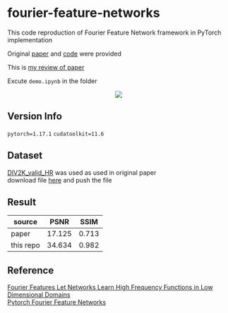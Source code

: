# fourier-feature-networks
This code reproduction of Fourier Feature Network framework in PyTorch implementation

Original [paper](https://arxiv.org/pdf/2006.10739.pdf) and [code](https://github.com/tancik/fourier-feature-networks) were provided

This is [my review of paper](https://breezy-perfume-dec.notion.site/Fourier-Features-Let-Networks-Learn-High-Frequency-Functions-in-Low-Dimensional-Domains-7aa0f1f162b849fb941c678384734752?pvs=4) 


Excute ```demo.ipynb``` in the folder

<p align=center><img src = https://bmild.github.io/fourfeat/img/teaser.png ></p>

## Version Info
```pytorch=1.17.1```
```cudatoolkit=11.6```

## Dataset
[DIV2K_valid_HR](https://data.vision.ee.ethz.ch/cvl/DIV2K/) was used as used in original paper<br>
download file [here](http://data.vision.ee.ethz.ch/cvl/DIV2K/DIV2K_valid_HR.zip) and push the file

## Result
| source | PSNR | SSIM |
| ------ | ------| ------|
| paper | 17.125 | 0.713 |
| this repo | 34.634 | 0.982 |

## Reference
[Fourier Features Let Networks Learn High Frequency Functions in Low Dimensional Domains](https://arxiv.org/pdf/2006.10739.pdf)<br>
[Pytorch Fourier Feature Networks](https://github.com/ndahlquist/pytorch-fourier-feature-networks)
 
